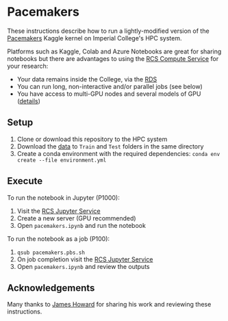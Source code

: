 # Pacemakers

These instructions describe how to run a lightly-modified version of the [Pacemakers](https://www.kaggle.com/jamesphoward/pacemaker-identification-neural-network-example) Kaggle kernel on Imperial College's HPC system.

Platforms such as Kaggle, Colab and Azure Notebooks are great for sharing notebooks but there are advantages to using the [RCS Compute Service](https://www.imperial.ac.uk/admin-services/ict/self-service/research-support/rcs/computing/) for your research:

- Your data remains inside the College, via the [RDS](https://www.imperial.ac.uk/admin-services/ict/self-service/research-support/rcs/rds/)
- You can run long, non-interactive and/or parallel jobs (see below)
- You have access to multi-GPU nodes and several models of GPU ([details](https://www.imperial.ac.uk/admin-services/ict/self-service/research-support/rcs/computing/job-sizing-guidance/gpu/))

## Setup

1. Clone or download this repository to the HPC system
1. Download the [data](https://www.kaggle.com/jamesphoward/pacemakers/download) to `Train` and `Test` folders in the same directory
1. Create a conda environment with the required dependencies: `conda env create --file environment.yml`

## Execute

To run the notebook in Jupyter (P1000):

1. Visit the [RCS Jupyter Service](https://jupyter.rcs.imperial.ac.uk/)
1. Create a new server (GPU recommended)
1. Open `pacemakers.ipynb` and run the notebook

To run the notebook as a job (P100):

1. `qsub pacemakers.pbs.sh`
1. On job completion visit the [RCS Jupyter Service](https://jupyter.rcs.imperial.ac.uk/)
1. Open `pacemakers.ipynb` and review the outputs

## Acknowledgements

Many thanks to [James Howard](http://www.jamesphoward.com/) for sharing his work and reviewing these instructions.

